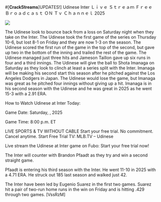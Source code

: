 #[𝐂𝐫𝐚𝐜𝐤𝐒𝐭𝐫𝐞𝐚𝐦𝐬]UPDATES!] Udinese Inter Ｌｉｖｅ Ｓｔｒｅａｍ Ｆｒｅｅ Ｂｒｏａｄｃａｓｔ ＯＮ Ｔｖ Ｃｈａｎｎｅｌ  2025  
  
  
[![](https://i.imgur.com/qSNzIqt.png)](https://movie.rssnews.media/PYpzfJg.php)  
  
The Udinese look to bounce back from a loss on Saturday night when they take on the Inter. The Udinese took the first game of the series on Thursday 10-6, but lost 8-1 on Friday and they are now 1-3 on the season. The Udinese scored the first run of the game in the top of the second, but gave up two in the bottom of the inning and trailed the rest of the game. The Udinese managed just three hits and Jameson Taillon gave up six runs in four and a third innings. The Udinese will give the ball to Shota Imanaga on Saturday as they look to clinch at least a series split with the Inter. Imanaga will be making his second start this season after he pitched against the Los Angeles Dodgers in Japan. The Udinese would lose the game, but Imanaga was great as he pitched four innings without giving up a hit. Imanaga is in his second season with the Udinese and he was great in 2025 as he went 15-3 with a 2.91 ERA.

How to Watch Udinese at Inter Today:

Game Date: Saturday, , 2025

Game Time: 8:00 p.m. ET

LIVE SPORTS & TV WITHOUT CABLE
Start your free trial. No commitment. Cancel anytime.
Start Free Trial
TV: MLB.TV – Udinese

Live stream the Udinese at Inter game on Fubo: Start your free trial now!

The Inter will counter with Brandon Pfaadt as they try and win a second straight game.

Pfaadt is entering his third season with the Inter. He went 11-10 in 2025 with a 4.71 ERA. He struck out 185 last season and walked just 42.

The Inter have been led by Eugenio Suarez in the first two games. Suarez hit a pair of two-run home runs in the win on Friday and is hitting .429 through two games. [VssRzM]